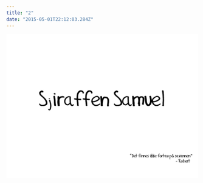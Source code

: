 ```yaml
---
title: "2"
date: "2015-05-01T22:12:03.284Z"
---
```


![Sjiraffen Samuel og Kolibrien Kris](./00.png)


